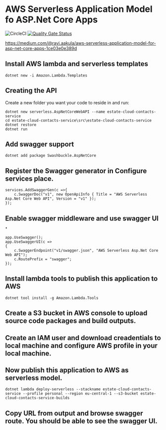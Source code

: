 # AWS Serverless Application Model fo ASP.Net Core Apps
![CircleCI](https://img.shields.io/circleci/build/github/sevensc/typescript-string-operations?logo=circleci&token=e3f75ec3d21d6da12384faf594c9d05fe9f65747)
[![Quality Gate Status](https://sonarcloud.io/api/project_badges/measure?project=iwt-alexanderpuscher_aws-poc-estate-cloud-contacts-service&metric=alert_status)](https://sonarcloud.io/dashboard?id=iwt-alexanderpuscher_aws-poc-estate-cloud-contacts-service)

https://medium.com/@ravi.aakula/aws-serverless-application-model-for-asp-net-core-apps-1ce03e0e389d

## Install AWS lambda and serverless templates

```
dotnet new -i Amazon.Lambda.Templates
```

## Creating the API

Create a new folder you want your code to reside in and run:

```
dotnet new serverless.AspNetCoreWebAPI --name estate-cloud-contacts-service
cd estate-cloud-contacts-service\src\estate-cloud-contacts-service
dotnet restore
dotnet run
```

## Add swagger support

```
dotnet add package Swashbuckle.AspNetCore
```

## Register the Swagger generator in Configure services place.

```
services.AddSwaggerGen(c =>{
    c.SwaggerDoc("v1", new OpenApiInfo { Title = "AWS Serverless Asp.Net Core Web API", Version = "v1" });
});
```

## Enable swagger middleware and use swagger UI .

```
app.UseSwagger();
app.UseSwaggerUI(c =>
{
    c.SwaggerEndpoint("v1/swagger.json", "AWS Serverless Asp.Net Core Web API");
    c.RoutePrefix = "swagger";
});
```

## Install lambda tools to publish this application to AWS

```
dotnet tool install -g Amazon.Lambda.Tools
```

## Create a S3 bucket in AWS console to upload source code packages and build outputs.

## Create an IAM user and download creadentials to local machine and configure AWS profile in your local machine.

## Now publish this application to AWS as serverless model.

```
dotnet lambda deploy-serverless --stackname estate-cloud-contacts-service --profile personal --region eu-central-1 --s3-bucket estate-cloud-contacts-service-builds
```

## Copy URL from output and browse swagger route. You should be able to see the swagger UI.
